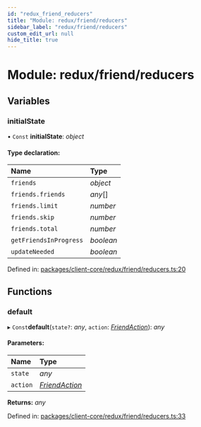 ```yaml
---
id: "redux_friend_reducers"
title: "Module: redux/friend/reducers"
sidebar_label: "redux/friend/reducers"
custom_edit_url: null
hide_title: true
---
```


# Module: redux/friend/reducers

## Variables

### initialState

• `Const` **initialState**: *object*

#### Type declaration:

Name | Type |
:------ | :------ |
`friends` | *object* |
`friends.friends` | *any*[] |
`friends.limit` | *number* |
`friends.skip` | *number* |
`friends.total` | *number* |
`getFriendsInProgress` | *boolean* |
`updateNeeded` | *boolean* |

Defined in: [packages/client-core/redux/friend/reducers.ts:20](https://github.com/xr3ngine/xr3ngine/blob/66a84a950/packages/client-core/redux/friend/reducers.ts#L20)

## Functions

### default

▸ `Const`**default**(`state?`: *any*, `action`: [*FriendAction*](redux_friend_actions.md#friendaction)): *any*

#### Parameters:

Name | Type |
:------ | :------ |
`state` | *any* |
`action` | [*FriendAction*](redux_friend_actions.md#friendaction) |

**Returns:** *any*

Defined in: [packages/client-core/redux/friend/reducers.ts:33](https://github.com/xr3ngine/xr3ngine/blob/66a84a950/packages/client-core/redux/friend/reducers.ts#L33)

